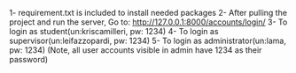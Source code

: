 1- requirement.txt is included to install needed packages
2- After pulling the project and run the server, Go to: http://127.0.0.1:8000/accounts/login/
3- To login as student(un:kriscamilleri, pw: 1234)
4- To login as supervisor(un:leifazzopardi, pw: 1234)
5- To login as administrator(un:lama, pw: 1234)
(Note, all user accounts visible in admin have 1234 as their password)
